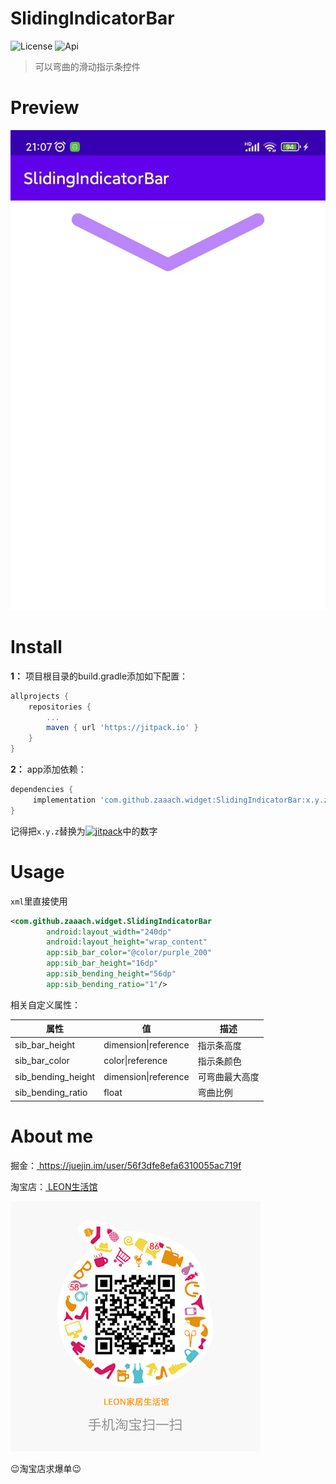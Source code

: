 # SlidingIndicatorBar
![License](https://img.shields.io/badge/License-Apache%202.0-blue.svg)
![Api](https://img.shields.io/badge/API-19%2B-brightgreen.svg?style=flat)

> 可以弯曲的滑动指示条控件

# Preview

![image](https://github.com/zaaach/SlidingIndicatorBar/raw/master/imgs/preview.jpg)

# Install

**1：** 项目根目录的build.gradle添加如下配置：

```groovy
allprojects {
	repositories {
		...
		maven { url 'https://jitpack.io' }
	}
}
```

**2：** app添加依赖：

```groovy
dependencies {
	 implementation 'com.github.zaaach.widget:SlidingIndicatorBar:x.y.z'
}
```

记得把`x.y.z`替换为[![jitpack](https://jitpack.io/v/zaaach/CityPicker.svg)](https://jitpack.io/#zaaach/CityPicker)中的数字

# Usage

`xml`里直接使用

```xml
<com.github.zaaach.widget.SlidingIndicatorBar
        android:layout_width="240dp"
        android:layout_height="wrap_content"
        app:sib_bar_color="@color/purple_200"
        app:sib_bar_height="16dp"
        app:sib_bending_height="56dp"
        app:sib_bending_ratio="1"/>
```

相关自定义属性：

| 属性               | 值                   | 描述           |
| ------------------ | -------------------- | -------------- |
| sib_bar_height     | dimension\|reference | 指示条高度     |
| sib_bar_color      | color\|reference     | 指示条颜色     |
| sib_bending_height | dimension\|reference | 可弯曲最大高度 |
| sib_bending_ratio  | float                | 弯曲比例       |



# About me

掘金：[ https://juejin.im/user/56f3dfe8efa6310055ac719f ](https://juejin.im/user/56f3dfe8efa6310055ac719f)

淘宝店：[ LEON生活馆]( https://shop238932691.taobao.com)

![LEON](https://raw.githubusercontent.com/zaaach/imgbed/master/arts/leon_shop_qrcode.png)

:wink:淘宝店求爆单:wink:
